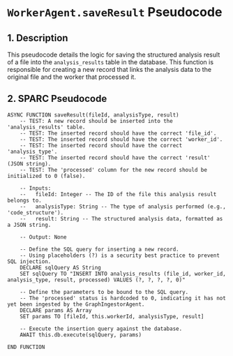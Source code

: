 # `WorkerAgent.saveResult` Pseudocode

## 1. Description

This pseudocode details the logic for saving the structured analysis result of a file into the `analysis_results` table in the database. This function is responsible for creating a new record that links the analysis data to the original file and the worker that processed it.

## 2. SPARC Pseudocode

```plaintext
ASYNC FUNCTION saveResult(fileId, analysisType, result)
    -- TEST: A new record should be inserted into the 'analysis_results' table.
    -- TEST: The inserted record should have the correct 'file_id'.
    -- TEST: The inserted record should have the correct 'worker_id'.
    -- TEST: The inserted record should have the correct 'analysis_type'.
    -- TEST: The inserted record should have the correct 'result' (JSON string).
    -- TEST: The 'processed' column for the new record should be initialized to 0 (false).

    -- Inputs:
    --   fileId: Integer -- The ID of the file this analysis result belongs to.
    --   analysisType: String -- The type of analysis performed (e.g., 'code_structure').
    --   result: String -- The structured analysis data, formatted as a JSON string.

    -- Output: None

    -- Define the SQL query for inserting a new record.
    -- Using placeholders (?) is a security best practice to prevent SQL injection.
    DECLARE sqlQuery AS String
    SET sqlQuery TO "INSERT INTO analysis_results (file_id, worker_id, analysis_type, result, processed) VALUES (?, ?, ?, ?, 0)"

    -- Define the parameters to be bound to the SQL query.
    -- The 'processed' status is hardcoded to 0, indicating it has not yet been ingested by the GraphIngestorAgent.
    DECLARE params AS Array
    SET params TO [fileId, this.workerId, analysisType, result]

    -- Execute the insertion query against the database.
    AWAIT this.db.execute(sqlQuery, params)

END FUNCTION